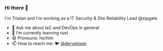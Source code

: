 ### Hi there 👋

I'm Tristan and I'm working as a IT Security & Site Reliability Lead @sipgate.

- 💬 Ask me about IaC and DevOps in general
- 🌱 I’m currently learning rust
- 😄 Pronouns: he/him
- 📫 How to reach me: 🐦 [@derveloper](https://twitter.com/derveloper)

<!--
**derveloper/derveloper** is a ✨ _special_ ✨ repository because its `README.md` (this file) appears on your GitHub profile.

Here are some ideas to get you started:

- 🔭 I’m currently working on ...
- 🌱 I’m currently learning ...
- 👯 I’m looking to collaborate on ...
- 🤔 I’m looking for help with ...
- 💬 Ask me about ...
- 📫 How to reach me: ...
- 😄 Pronouns: ...
- ⚡ Fun fact: ...
-->
